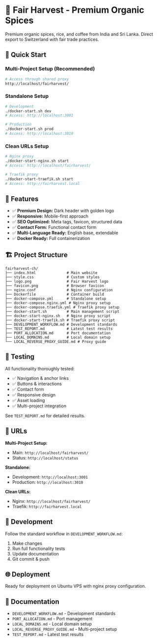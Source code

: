 # 🌾 Fair Harvest - Premium Organic Spices

Premium organic spices, rice, and coffee from India and Sri Lanka. Direct export to Switzerland with fair trade practices.

## 🚀 Quick Start

### Multi-Project Setup (Recommended)
```bash
# Access through shared proxy
http://localhost/fairharvest/
```

### Standalone Setup
```bash
# Development
./docker-start.sh dev
# Access: http://localhost:3001

# Production  
./docker-start.sh prod
# Access: http://localhost:3010
```

### Clean URLs Setup
```bash
# Nginx proxy
./docker-start-nginx.sh start
# Access: http://localhost/fairharvest/

# Traefik proxy
./docker-start-traefik.sh start  
# Access: http://fairharvest.local
```

## 🎨 Features

- ✅ **Premium Design:** Dark header with golden logo
- ✅ **Responsive:** Mobile-first approach
- ✅ **SEO Optimized:** Meta tags, favicon, structured data
- ✅ **Contact Form:** Functional contact form
- ✅ **Multi-Language Ready:** English base, extendable
- ✅ **Docker Ready:** Full containerization

## 🏗️ Project Structure

```
fairharvest-ch/
├── index.html              # Main website
├── style.css               # Custom styles
├── logo.png                # Fair Harvest logo
├── favicon.png             # Browser favicon
├── nginx.conf              # Nginx configuration
├── Dockerfile              # Container build
├── docker-compose.yml      # Standalone setup
├── docker-compose.nginx.yml # Nginx proxy setup
├── docker-compose.traefik.yml # Traefik proxy setup
├── docker-start.sh         # Main management script
├── docker-start-nginx.sh   # Nginx proxy script
├── docker-start-traefik.sh # Traefik proxy script
├── DEVELOPMENT_WORKFLOW.md # Development standards
├── TEST_REPORT.md          # Latest test results
├── PORT_ALLOCATION.md      # Port documentation
├── LOCAL_DOMAINS.md        # Local domain setup
└── LOCAL_REVERSE_PROXY_GUIDE.md # Proxy guide
```

## 🧪 Testing

All functionality thoroughly tested:
- ✅ Navigation & anchor links
- ✅ Buttons & interactions  
- ✅ Contact form
- ✅ Responsive design
- ✅ Asset loading
- ✅ Multi-project integration

See `TEST_REPORT.md` for detailed results.

## 📱 URLs

**Multi-Project Setup:**
- Main: `http://localhost/fairharvest/`
- Status: `http://localhost/status`

**Standalone:**
- Development: `http://localhost:3001`
- Production: `http://localhost:3010`

**Clean URLs:**
- Nginx: `http://localhost/fairharvest/`
- Traefik: `http://fairharvest.local`

## 🔧 Development

Follow the standard workflow in `DEVELOPMENT_WORKFLOW.md`:
1. Make changes
2. Run full functionality tests
3. Update documentation
4. Git commit & push

## 🌐 Deployment

Ready for deployment on Ubuntu VPS with nginx proxy configuration.

## 📄 Documentation

- `DEVELOPMENT_WORKFLOW.md` - Development standards
- `PORT_ALLOCATION.md` - Port management
- `LOCAL_DOMAINS.md` - Local domain setup
- `LOCAL_REVERSE_PROXY_GUIDE.md` - Multi-project setup
- `TEST_REPORT.md` - Latest test results